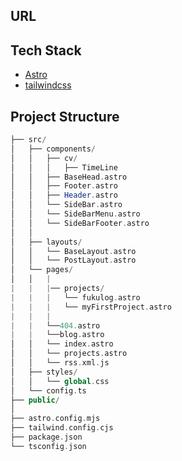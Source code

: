 ## URL

## Tech Stack

- [Astro](https://astro.build)
- [tailwindcss](https://tailwindcss.com/)

## Project Structure

```php
├── src/
│   ├── components/
│   │   ├── cv/
│   │   │   ├── TimeLine
│   │   ├── BaseHead.astro
│   │   ├── Footer.astro
│   │   ├── Header.astro
│   │   └── SideBar.astro
│   │   └── SideBarMenu.astro
│   │   └── SideBarFooter.astro
│   │
│   ├── layouts/
│   │   └── BaseLayout.astro
│   │   └── PostLayout.astro
│   └── pages/
│   │   |
|   |   |── projects/
|   |   |   └── fukulog.astro
|   |   |   └── myFirstProject.astro
|   |   |
|   |   └──404.astro
|   |   └──blog.astro
│   │   └── index.astro
│   │   └── projects.astro
│   │   └── rss.xml.js
│   ├── styles/
│   │   └── global.css
│   └── config.ts
├── public/
│
├── astro.config.mjs
├── tailwind.config.cjs
├── package.json
└── tsconfig.json
```
